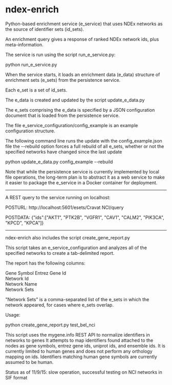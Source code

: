 # ndex-enrich
Python-based enrichment service (e_service) that uses NDEx networks as the source of identifier sets (id_sets).

An enrichment query gives a response of ranked NDEx network ids, plus meta-information.

The service is run using the script run_e_service.py:

python run_e_service.py

When the service starts, it loads an enrichment data (e_data) structure of enrichment sets (e_sets) from the persistence service.

Each e_set is a set of id_sets.

The e_data is created and updated by the script update_e_data.py

The e_sets comprising the e_data is specified by a JSON configuration document that is loaded from the persistence service.

The file e_service_configuration/config_example is an example configuration structure.

The following command line runs the update with the config_example.json file 
the --rebuild option forces a full rebuild of all e_sets, whether or not the specified networks have changed since the last update

python update_e_data.py config_example --rebuild

Note that while the persistence service is currently implemented by local file operations, 
the long-term plan is to abstract it as a web service to make it easier to package the e_service
in a Docker container for deployment.

---

A REST query to the service running on localhost:

POSTURL: http://localhost:5601/esets/Cravat NCI/query

POSTDATA: {"ids":["AKT1", "PTK2B", "VGFR1", "CAV1", "CALM2", "PIK3CA", "KPCD", "KPCA"]}


___

ndex-enrich also includes the script create_gene_report.py 

This script takes an e_service_configuration and analyzes all of the specified networks to create a tab-delimited report.

The report has the following columns:

Gene Symbol	
Entrez Gene Id	
Network Id	
Network Name	
Network Sets

"Network Sets" is a comma-separated list of the e_sets in which the network appeared, for cases where e_sets overlap.

Usage:

python create_gene_report.py test_bel_nci 

This script uses the mygene.info REST API to normalize identifiers in networks to genes
It attempts to map identifiers found attached to the nodes as gene symbols, entrez gene ids, uniprot ids, and ensemble ids.
It is currently limited to human genes and does not perform any orthology mapping on ids. 
Identifiers matching human gene symbols are currently assumed to be human.

Status as of 11/9/15: slow operation, successful testing on NCI networks in SIF format

